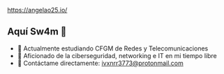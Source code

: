 https://angelao25.io/

## Aquí Sw4m 👋

- 🔭 Actualmente estudiando CFGM de Redes y Telecomunicaciones
- 🌱 Aficionado de la ciberseguridad, networking e IT en mi tiempo libre
- 📨 Contáctame directamente: ivxnrr3773@protonmail.com
